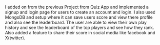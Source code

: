 I added on from the previous Project from Quiz App and implemented a signup and login page for users to create an account and login. I also used MongoDB and setup where it can save users score and view there profile and also see the leaderboard. The user are able to view their own play history and see the leaderboard of the top players and see how they rank. Also added a feature to share their score in social media like facebook and X(twitter).
